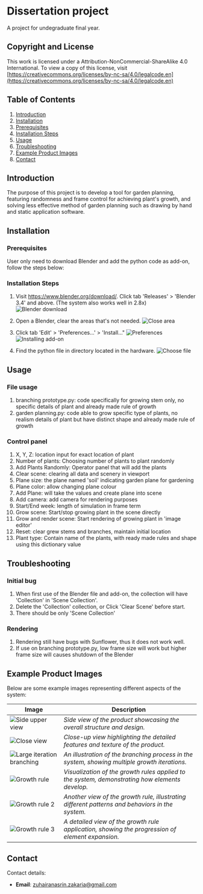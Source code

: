 # Dissertation project

A project for undegraduate final year.

## Copyright and License

This work is licensed under a Attribution-NonCommercial-ShareAlike 4.0 International.
To view a copy of this license, visit [https://creativecommons.org/licenses/by-nc-sa/4.0/legalcode.en](https://creativecommons.org/licenses/by-nc-sa/4.0/legalcode.en)

## Table of Contents
1. [Introduction](#introduction)
2. [Installation](#installation)
3. [Prerequisites](#prerequisites)
4. [Installation Steps](#installationsteps)
5. [Usage](#usage)
6. [Troubleshooting](#troubleshooting)
7. [Example Product Images]()
8. [Contact](#contact)

## Introduction
The purpose of this project is to develop a tool for garden planning, featuring randomness and frame control for achieving plant's growth, and solving less effective method of garden planning such as drawing by hand and static application software.

## Installation

### Prerequisites
User only need to download Blender and add the python code as add-on, follow the steps below:

### Installation Steps
1. Visit https://www.blender.org/download/. Click tab 'Releases' > 'Blender 3.4' and above. (The system also works well in 2.8x)
![Blender download](images/version.png "Blender 3.4x")

2. Open a Blender, clear the areas that's not needed.
![Close area](images/closearea.png "CLick empty area and close")
3. Click tab 'Edit' > 'Preferences...' > 'Install..."
![Preferences](images/preferences.png "'Edit > Preferences...'")
![Installing add-on](images/install.png "Install add-on")

4. Find the python file in directory located in the hardware. 
![Choose file](images/choosefile.png "Choose correct file")

## Usage
### File usage
1. branching prototype.py: code specifically for growing stem only, no specific details of plant and already made rule of growth
2. garden planning.py: code able to grow specific type of plants, no realism details of plant but have distinct shape and already made rule of growth

### Control panel
1. X, Y, Z: location input for exact location of plant
2. Number of plants: Choosing number of plants to plant randomly
3. Add Plants Randomly: Operator panel that will add the plants
4. Clear scene: clearing all data and scenery in viewport
5. Plane size: the plane named 'soil' indicating garden plane for gardening
6. Plane color: allow changing plane colour
7. Add Plane: will take the values and create plane into scene
8. Add camera: add camera for rendering purposes
9. Start/End week: length of simulation in frame term
10. Grow scene: Start/stop growing plant in the scene directly
11. Grow and render scene: Start rendering of growing plant in 'image editor'
12. Reset: clear grew stems and branches, maintain initial location 
13. Plant type: Contain name of the plants, with ready made rules and shape using this dictionary value

## Troubleshooting
### Initial bug
1. When first use of the Blender file and add-on, the collection will have 'Collection' in 'Scene Collection'.
2. Delete the 'Collection' collection, or Click 'Clear Scene' before start.
3. There should be only 'Scene Collection'

### Rendering
1. Rendering still have bugs with Sunflower, thus it does not work well.
2. If use on branching prototype.py, low frame size will work but higher frame size will causes shutdown of the Blender

## Example Product Images

Below are some example images representing different aspects of the system:

| Image | Description |
|-------|-------------|
| ![Side upper view](images/sunbaby1.png) | *Side view of the product showcasing the overall structure and design.* |
| ![Close view](images/sunbaby2.png) | *Close-up view highlighting the detailed features and texture of the product.* |
| ![Large iteration branching](images/iteration.png) | *An illustration of the branching process in the system, showing multiple growth iterations.* |
| ![Growth rule](images/growthrule.png) | *Visualization of the growth rules applied to the system, demonstrating how elements develop.* |
| ![Growth rule 2](images/growthrule1.png) | *Another view of the growth rule, illustrating different patterns and behaviors in the system.* |
| ![Growth rule 3](images/growthrule2.png) | *A detailed view of the growth rule application, showing the progression of element expansion.* |

## Contact
Contact details:
- **Email**: zuhairanasrin.zakaria@gmail.com



